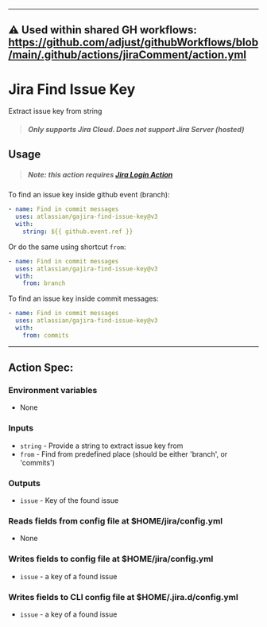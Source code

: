 ---------
⚠️  Used within shared GH workflows: https://github.com/adjust/githubWorkflows/blob/main/.github/actions/jiraComment/action.yml
---------

# Jira Find Issue Key
Extract issue key from string

> ##### Only supports Jira Cloud. Does not support Jira Server (hosted)

## Usage

> ##### Note: this action requires [Jira Login Action](https://github.com/marketplace/actions/jira-login)

To find an issue key inside github event (branch):
```yaml
- name: Find in commit messages
  uses: atlassian/gajira-find-issue-key@v3
  with:
    string: ${{ github.event.ref }}
```

Or do the same using shortcut `from`:
```yaml
- name: Find in commit messages
  uses: atlassian/gajira-find-issue-key@v3
  with:
    from: branch
```

To find an issue key inside commit messages:
```yaml
- name: Find in commit messages
  uses: atlassian/gajira-find-issue-key@v3
  with:
    from: commits
```

----
## Action Spec:

### Environment variables
- None

### Inputs
- `string` - Provide a string to extract issue key from
- `from` - Find from predefined place (should be either 'branch', or 'commits')

### Outputs
- `issue` - Key of the found issue

### Reads fields from config file at $HOME/jira/config.yml
- None

### Writes fields to config file at $HOME/jira/config.yml
- `issue` - a key of a found issue

### Writes fields to CLI config file at $HOME/.jira.d/config.yml
- `issue` - a key of a found issue
